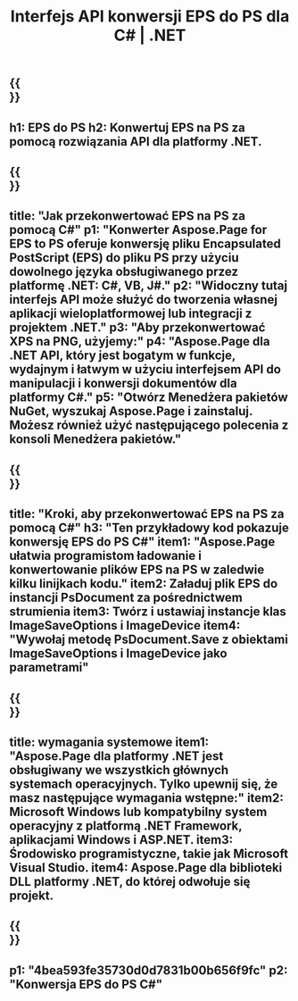 ﻿---
translation: true
template: /_templates/_conversion-child-net.md
title: Interfejs API konwersji EPS do PS dla C# |  .NET
url: /net/conversion/eps-to-ps/
description: Przykładowy kod konwersji EPS do PS C#. Użyj przykładowego kodu API dla plików EPS wsadowych do konwersji PS w VB.NET, Asp.NET lub dowolnej aplikacji opartej na .NET.
informat: EPS
outformat: PS
otherformats: XPS PS
---

{{<section banner>}}
---
h1: EPS do PS
h2: Konwertuj EPS na PS za pomocą rozwiązania API dla platformy .NET.
---

{{<section overview>}}
---
title: "Jak przekonwertować EPS na PS za pomocą C#"
p1: "Konwerter Aspose.Page for EPS to PS oferuje konwersję pliku Encapsulated PostScript (EPS) do pliku PS przy użyciu dowolnego języka obsługiwanego przez platformę .NET: C#, VB, J#."
p2: "Widoczny tutaj interfejs API może służyć do tworzenia własnej aplikacji wieloplatformowej lub integracji z projektem .NET."
p3: "Aby przekonwertować XPS na PNG, użyjemy:"
p4: "Aspose.Page dla .NET API, który jest bogatym w funkcje, wydajnym i łatwym w użyciu interfejsem API do manipulacji i konwersji dokumentów dla platformy C#."
p5: "Otwórz Menedżera pakietów NuGet, wyszukaj Aspose.Page i zainstaluj. Możesz również użyć następującego polecenia z konsoli Menedżera pakietów."
---

{{<section feature1>}}
---
title: "Kroki, aby przekonwertować EPS na PS za pomocą C#"
h3: "Ten przykładowy kod pokazuje konwersję EPS do PS C#"
item1: "Aspose.Page ułatwia programistom ładowanie i konwertowanie plików EPS na PS w zaledwie kilku linijkach kodu."
item2: Załaduj plik EPS do instancji PsDocument za pośrednictwem strumienia
item3: Twórz i ustawiaj instancje klas ImageSaveOptions i ImageDevice
item4: "Wywołaj metodę PsDocument.Save z obiektami ImageSaveOptions i ImageDevice jako parametrami"
---

{{<section feature2>}}
---
title: wymagania systemowe
item1: "Aspose.Page dla platformy .NET jest obsługiwany we wszystkich głównych systemach operacyjnych. Tylko upewnij się, że masz następujące wymagania wstępne:"
item2: Microsoft Windows lub kompatybilny system operacyjny z platformą .NET Framework, aplikacjami Windows i ASP.NET.
item3: Środowisko programistyczne, takie jak Microsoft Visual Studio.
item4: Aspose.Page dla biblioteki DLL platformy .NET, do której odwołuje się projekt.
---

{{<section gist>}}
---
p1: "4bea593fe35730d0d7831b00b656f9fc"
p2: "Konwersja EPS do PS C#"
---

